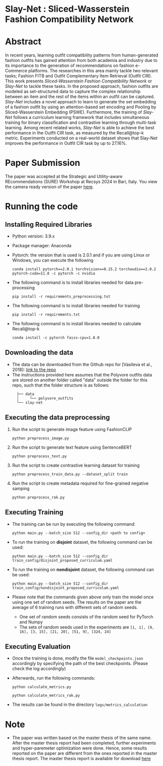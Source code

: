 # Slay-Net : Sliced-Wasserstein Fashion Compatibility Network


# Abstract
In recent years, learning outfit compatibility patterns from human-generated fashion outfits has gained attention from both academia and industry due to its importance to the generation of recommendations on fashion e-Commerce platforms.
The researches in this area mainly tackle two relevant tasks; Fashion FITB and Outfit Complementary Item Retrieval (Outfit CIR).
This work presents *Sliced-Wasserstein Fashion Compatibility Network* or *Slay-Net* to tackle these tasks.
In the proposed approach, fashion outfits are modeled as set-structured data to capture the complex relationship between an item and the rest of the items within an outfit can be captured.
*Slay-Net* includes a novel approach to learn to generate the set embedding of a fashion outfit by using an attention-based set encoding and Pooling by Sliced-Wasserstein Embedding (PSWE).
Furthermore, the training of *Slay-Net* follows a curriculum learning framework that includes simultaneous training for binary classification and contrastive learning through multi-task learning.
Among recent related works, *Slay-Net* is able to achieve the best performance in the Outfit CIR task, as measured by the Recall@top-k metric.
Experiments conducted on a real-world dataset shows that Slay-Net improves the performance in Outfit CIR task by up to 27.16%.

# Paper Submission
The paper was accepted at the Strategic and Utility-aware REcommendations (SURE) Workshop at Recsys 2024 in Bari, Italy. 
You view the camera ready version of the paper [here](https://1503-firmansyah-indra.github.io/works/camera_ready-firmansyah_learning-set-embeddings.pdf).

# Running the code
## Installing Required Libraries
- Python version: 3.9.x
- Package manager: Anaconda
- Pytorch: the version that is used is 2.0.1 and if you are using Linux or Windows, you can execute the following
    ```commandline
    conda install pytorch==2.0.1 torchvision==0.15.2 torchaudio==2.0.2 pytorch-cuda=11.8 -c pytorch -c nvidia
    ```
- The following command is to install libraries needed for data pre-processing
  ```commandline
  pip install -r requirements_preprocessing.txt
  ```
  
- The following command is to install libraries needed for training
  ```commandline
  pip install -r requirements.txt
  ```
  
- The following command is to install libraries needed to calculate Recall@top-k
  ```commandline
  conda install -c pytorch faiss-cpu=1.8.0
  ```


## Downloading the data

- The data can be downloaded from the Github repo for [Vasileva et al., 2018]: [link to the repo](https://github.com/mvasil/fashion-compatibility) 
- The instructions provided here assumes that the Polyvore outfits data are stored on another folder called "data" outside the folder for this repo, such that the folder structure is as follows:
  ```
    ├── data
    │     └── polyvore_outfits
    └── slay-net
  ```

## Executing the data preprocessing

1. Run the script to generate image feature using FashionCLIP
    ```commandline
    python preprocess_image.py
    ```
   
2. Run the script to generate text feature using SentenceBERT
    ```commandline
    python preprocess_text.py
    ```

3. Run the script to create contrastive learning dataset for training
    ```commandline
    python preprocess_train_data.py --dataset_split train
    ```

4. Run the script to create metadata required for fine-grained negative samping
    ```commandline
    python preprocess_rak.py
    ```
   
## Executing Training

- The training can be run by executing the following command:
    ```commandline
    python main.py --batch_size 512 --config_dir <path to config>
    ```

- To run the training on **disjoint** dataset, the following command can be used:
    ```commandline
    python main.py --batch_size 512 --config_dir train_config/disjoint_proposed_curriculum.yaml
    ```

- To run the training on **nondisjoint** dataset, the following command can be used:
    ```commandline
    python main.py --batch_size 512 --config_dir train_config/nondisjoint_proposed_curriculum.yaml
    ```

- Please note that the commands given above only train the model once using one set of random seeds. 
The results on the paper are the average of 6 training runs with different sets of random seeds.
    - One set of random seeds consists of the random seed for PyTorch and Numpy
    - The sets of random seeds used in the experiments are `[1, 1], [9, 16], [3, 15], [21, 20], [51, 9], [324, 24]`

## Executing Evaluation

- Once the training is done, modify the file `model_checkpoints.json` accordingly by specifying the path of the best checkpoints. (Please check the log accordingly)
- Afterwards, run the following commands:
    ```commandline
    python calculate_metrics.py
    ```
  
    ```commandline
    python calculate_metrics_rak.py
    ```
- The results can be found in the directory `logs/metrics_calculation`


# Note
- The paper was written based on the master thesis of the same name. After the master thesis report had been completed, further experiments and hyper-paremeter optimization were done. 
Hence, some results reported on the paper are different from the ones reported in the master thesis report.
The master thesis report is available for download [here](https://drive.google.com/uc?export=view&id=1ebi9lRB-oy2W5zTkF-MNlVpTy8g5Jf8E)
